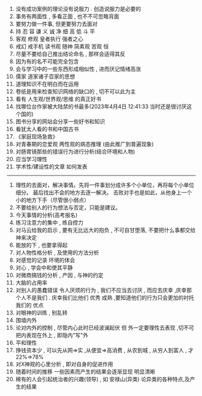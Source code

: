 1. 没有成功案例的理论没有说服力 . 创造说服力是必要的
2. 事务有两面性 , 多看正面 , 也不不可忽略背面
3. 要努力做一件事, 但更要努力去面对
4. 持 忍 容 谦 义 诚 净 细 高 低 斗 平
5. 客观 修观 皇者执行 强者之心
6. 戒幻 戒手机 读书观 随神 简素观 苦观 恒
7. 尽量不要给自己推出结论命名 , 那样会适得其反 
  1. 因为有的名不可能完全包含
  2. 会与学习中的一些东西形成相似性 , 进而厌记情绪高涨
8. 儒家 道家诸子百家的思想
9. 道理知识不在明白而在运用
10. 卷纸是用来检查知识网络的缺口的 , 切不可以此为主
11. 看有 人生观/世界观/思维 的真正好书
12. 找哪位台作家被大陆禁的书最多(2023年4月4日 12:41:33 当时还是很讨厌这个国的)
13. 图书分享的网站会分享一些好书和知识
14. 看犹太人看的书和中国古书
15. 《家庭现场急救》
16. 对青春期的恋爱观 两性观的病态推理 (由此推广到普遍现象)
17. 对肠胃镜那些的错误行为进行分析(结合环境和人物)
18. 应当学习理性
19. 学术性/建设性的文章 如何发表

___

1. 理性的去面对，解决事情。先将一件事划分成许多个小单位，再将每个小单位细分。
   最后找出不会的地方去逐一解决。
   击败对手也是如此，从他身上一个小的地方下手（尽管很小弱点）
2. 不要给别人的行为想法与否定，只能是建议。
3. 今天事情的分析(高考报名)
4. 练习注意力的集中 , 练自控力
5. 对马云给我的启示 , 要有无比远大的抱负 , 不可自甘堕落, 不要把什么事都交给神来决定
6. 能放的下 , 也要拿得起
7. 对人物性格分析 , 及使用的方法分析
8. 对感觉的记录 环境的体会
9. 对心 , 学会中和使其平静
10. 对微商搞钱的分析 , 产因 , 与神的约定
11. 大脑的占用率
12. 对别人的愚蠢错误 令人厌烦的行为 , 我们不应当去讨厌 , 而应去庆幸 ,庆幸那个人不是我们 . 庆幸我们比他们 优秀 成熟 ,要知道他们的行为只会更加的衬托 我们的 优点
13. 对眼神的训练 , 别乱转
14. 围墙内外 
15. 论对内外的控制 , 尽管内心此时已经波澜起伏 但 外一定要理性去表现 ,切不可把内表现在外上 , 即隐内"写"外
16. 平和理性
17. 挣钱资本少 , 可以先从网=>实 ,从便宜=>高消费 , 从农到城 , 从穷人到富人 , 才22%=>78%
18. 对X神观的心里分析 , 即对自身的促进作用
19. 随着时间的推移 一些因素而产生的结果会逐渐显现 明显清晰
20. 稀有的人会引起统治者的兴趣(领导) , 如 安禄山(异类) 论异类的各种特点,及产生的结果
